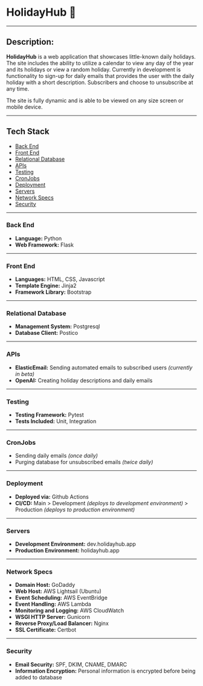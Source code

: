 # HolidayHub 🎉

---

## Description:

**HolidayHub** is a web application that showcases little-known daily holidays. The site includes the ability to utilize a calendar to view any day of the year and its holidays or view a random holiday. Currently in development is functionality to sign-up for daily emails that provides the user with the daily holiday with a short description. Subscribers and choose to unsubscribe at any time. 

The site is fully dynamic and is able to be viewed on any size screen or mobile device.

---

## Tech Stack
* [Back End](#back-end)
* [Front End](#front-end)
* [Relational Database](#database)
* [APIs](#apis)
* [Testing](#testing)
* [CronJobs](#cronjobs)
* [Deployment](#deployment)
* [Servers](#servers)
* [Network Specs](#network-specs)
* [Security](#security)

---

### <a name="back-end"></a>Back End

* **Language:** Python
* **Web Framework:** Flask

---

### <a name="front-end"></a>Front End

* **Languages:** HTML, CSS, Javascript
* **Template Engine:** Jinja2
* **Framework Library:** Bootstrap

---

### <a name="database"></a>Relational Database

* **Management System:** Postgresql
* **Database Client:** Postico

---

### <a name="apis"></a>APIs

* **ElasticEmail:** Sending automated emails to subscribed users *(currently in beta)*
* **OpenAI:** Creating holiday descriptions and daily emails

---

### <a name="testing"></a>Testing

* **Testing Framework:** Pytest
* **Tests Included:** Unit, Integration

---

### <a name="cronjobs"></a>CronJobs

* Sending daily emails *(once daily)*
* Purging database for unsubscribed emails *(twice daily)*

---

### <a name="deployment"></a>Deployment

* **Deployed via:** Github Actions
* **CI/CD:** Main > Development *(deploys to development environment)* > Production *(deploys to production environment)*

---

### <a name="servers"></a>Servers

* **Development Environment:** dev.holidayhub.app
* **Production Environment:** holidayhub.app

---

### <a name="network-specs"></a>Network Specs
* **Domain Host:** GoDaddy
* **Web Host:** AWS Lightsail (Ubuntu)
* **Event Scheduling:** AWS EventBridge
* **Event Handling:** AWS Lambda
* **Monitoring and Logging:** AWS CloudWatch
* **WSGI HTTP Server:** Gunicorn
* **Reverse Proxy/Load Balancer:** Nginx
* **SSL Certificate:** Certbot

---

### <a name="security"></a>Security
* **Email Security:** SPF, DKIM, CNAME, DMARC
* **Information Encryption:** Personal information is encrypted before being added to database